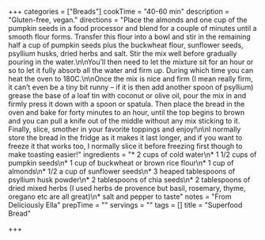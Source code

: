 +++
categories = ["Breads"]
cookTime = "40-60 min"
description = "Gluten-free, vegan."
directions = "Place the almonds and one cup of the pumpkin seeds in a food processor and blend for a couple of minutes until a smooth flour forms. Transfer this flour into a bowl and stir in the remaining half a cup of pumpkin seeds plus the buckwheat flour, sunflower seeds, psyllium husks, dried herbs and salt. Stir the mix well before gradually pouring in the water.\n\nYou’ll then need to let the mixture sit for an hour or so to let it fully absorb all the water and firm up. During which time you can heat the oven to 180C.\n\nOnce the mix is nice and firm (I mean really firm, it can’t even be a tiny bit runny – if it is then add another spoon of psyllium) grease the base of a loaf tin with coconut or olive oil, pour the mix in and firmly press it down with a spoon or spatula. Then place the bread in the oven and bake for forty minutes to an hour, until the top begins to brown and you can pull a knife out of the middle without any mix sticking to it. Finally, slice, smother in your favorite toppings and enjoy!\n\nI normally store the bread in the fridge as it makes it last longer, and if you want to freeze it that works too, I normally slice it before freezing first though to make toasting easier!"
ingredients = "* 2 cups of cold water\n* 1 1/2 cups of pumpkin seeds\n* 1 cup of buckwheat or brown rice flour\n* 1 cup of almonds\n* 1/2 a cup of sunflower seeds\n* 3 heaped tablespoons of psyllium husk powder\n* 2 tablespoons of chia seeds\n* 2 tablespoons of dried mixed herbs (I used herbs de provence but basil, rosemary, thyme, oregano etc are all great)\n* salt and pepper to taste"
notes = "From Deliciously Ella"
prepTime = ""
servings = ""
tags = []
title = "Superfood Bread"

+++
